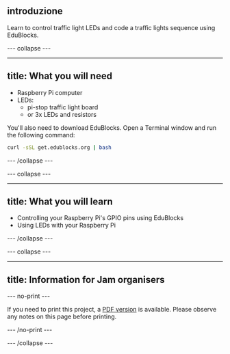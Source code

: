 ## introduzione

Learn to control traffic light LEDs and code a traffic lights sequence using EduBlocks.

\--- collapse \---

* * *

## title: What you will need

- Raspberry Pi computer
- LEDs: 
    - pi-stop traffic light board
    - or 3x LEDs and resistors

You'll also need to download EduBlocks. Open a Terminal window and run the following command:

```bash
curl -sSL get.edublocks.org | bash
```

\--- /collapse \---

\--- collapse \---

* * *

## title: What you will learn

- Controlling your Raspberry Pi's GPIO pins using EduBlocks
- Using LEDs with your Raspberry Pi

\--- /collapse \---

\--- collapse \---

* * *

## title: Information for Jam organisers

\--- no-print \---

If you need to print this project, a [PDF version](https://github.com/raspberrypilearning/jam-worksheets/raw/master/pdf/Traffic-Lights-EduBlocks.pdf) is available. Please observe any notes on this page before printing.

\--- /no-print \---

\--- /collapse \---